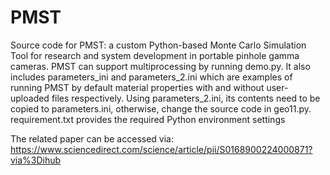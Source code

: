 # PMST
Source code for PMST: a custom Python-based Monte Carlo Simulation Tool for research and system development in portable pinhole gamma cameras.
PMST can support multiprocessing by running demo.py. It also includes parameters_ini and parameters_2.ini which are examples of running PMST by default material properties with and without user-uploaded files respectively. Using parameters_2.ini, its contents need to be copied to parameters.ini, otherwise, change the source code in geo11.py. 
requirement.txt provides the required Python environment settings

The related paper can be accessed via: https://www.sciencedirect.com/science/article/pii/S0168900224000871?via%3Dihub  
